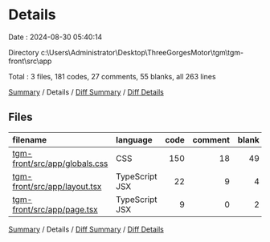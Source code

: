 # Details

Date : 2024-08-30 05:40:14

Directory c:\\Users\\Administrator\\Desktop\\ThreeGorgesMotor\\tgm\\tgm-front\\src\\app

Total : 3 files,  181 codes, 27 comments, 55 blanks, all 263 lines

[Summary](results.md) / Details / [Diff Summary](diff.md) / [Diff Details](diff-details.md)

## Files
| filename | language | code | comment | blank | total |
| :--- | :--- | ---: | ---: | ---: | ---: |
| [tgm-front/src/app/globals.css](/tgm-front/src/app/globals.css) | CSS | 150 | 18 | 49 | 217 |
| [tgm-front/src/app/layout.tsx](/tgm-front/src/app/layout.tsx) | TypeScript JSX | 22 | 9 | 4 | 35 |
| [tgm-front/src/app/page.tsx](/tgm-front/src/app/page.tsx) | TypeScript JSX | 9 | 0 | 2 | 11 |

[Summary](results.md) / Details / [Diff Summary](diff.md) / [Diff Details](diff-details.md)